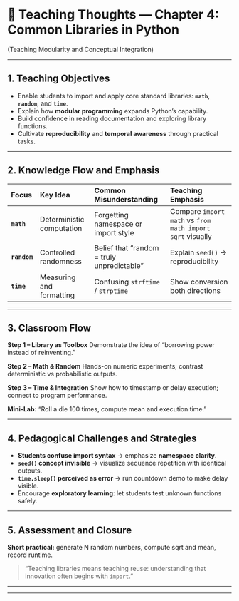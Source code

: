 # 🧭 Teaching Thoughts — Chapter 4: Common Libraries in Python
(Teaching Modularity and Conceptual Integration)

---

## 1. Teaching Objectives

* Enable students to import and apply core standard libraries: **`math`**, **`random`**, and **`time`**.
* Explain how **modular programming** expands Python’s capability.
* Build confidence in reading documentation and exploring library functions.
* Cultivate **reproducibility** and **temporal awareness** through practical tasks.

---

## 2. Knowledge Flow and Emphasis

| Focus | Key Idea | Common Misunderstanding | Teaching Emphasis |
| :--- | :--- | :--- | :--- |
| **`math`** | Deterministic computation | Forgetting namespace or import style | Compare `import math` vs `from math import sqrt` visually |
| **`random`** | Controlled randomness | Belief that “random = truly unpredictable” | Explain `seed()` → reproducibility |
| **`time`** | Measuring and formatting | Confusing `strftime` / `strptime` | Show conversion both directions |

---

## 3. Classroom Flow

**Step 1 – Library as Toolbox**
Demonstrate the idea of “borrowing power instead of reinventing.”

**Step 2 – Math & Random**
Hands-on numeric experiments; contrast deterministic vs probabilistic outputs.

**Step 3 – Time & Integration**
Show how to timestamp or delay execution; connect to program performance.

**Mini-Lab:** “Roll a die 100 times, compute mean and execution time.”

---

## 4. Pedagogical Challenges and Strategies

* **Students confuse import syntax** → emphasize **namespace clarity**.
* **`seed()` concept invisible** → visualize sequence repetition with identical outputs.
* **`time.sleep()` perceived as error** → run countdown demo to make delay visible.
* Encourage **exploratory learning**: let students test unknown functions safely.

---

## 5. Assessment and Closure

**Short practical:** generate N random numbers, compute sqrt and mean, record runtime.

> “Teaching libraries means teaching reuse: understanding that innovation often begins with `import`.”

---
---

